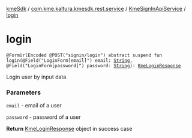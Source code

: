 [kmeSdk](../../index.md) / [com.kme.kaltura.kmesdk.rest.service](../index.md) / [KmeSignInApiService](index.md) / [login](./login.md)

# login

`@FormUrlEncoded @POST("signin/login") abstract suspend fun login(@Field("LoginForm[email]") email: `[`String`](https://kotlinlang.org/api/latest/jvm/stdlib/kotlin/-string/index.html)`, @Field("LoginForm[password]") password: `[`String`](https://kotlinlang.org/api/latest/jvm/stdlib/kotlin/-string/index.html)`): `[`KmeLoginResponse`](../../com.kme.kaltura.kmesdk.rest.response.signin/-kme-login-response/index.md)

Login user by input data

### Parameters

`email` - email of a user

`password` - password of a user

**Return**
[KmeLoginResponse](../../com.kme.kaltura.kmesdk.rest.response.signin/-kme-login-response/index.md) object in success case

